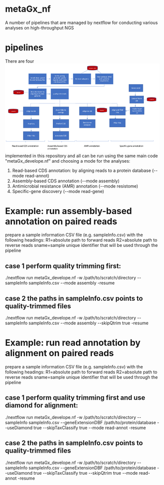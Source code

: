 # metaGx_nf
A number of pipelines that are managed by nextflow for conducting various analyses on high-throughput NGS 
# pipelines
There are four ![pipelines](metaGx_pipelines.tiff) implemented in this repository and all can be run using the same main code "metaGx_develope.nf" and choosing a mode for the analyses:
1. Read-based CDS annotation: by aligning reads to a protein database (--mode read-annot)
2. Assembly-based CDS annotation (--mode assembly)
3. Antimicrobial resistance (AMR) annotation (--mode resistome)
4. Specific-gene discovery (--mode read-gene)

# Example: run assembly-based annotation on paired reads
prepare a sample information CSV file (e.g. sampleInfo.csv) with the following headings: 
R1=absolute path to forward reads
R2=absolute path to reverse reads
sname=sample unique identifier that will be used through the pipeline
## case 1 perform quality trimming first: 
./nextflow run metaGx_develope.nf -w /path/to/scratch/directory --sampleInfo sampleInfo.csv --mode assembly -resume
## case 2 the paths in sampleInfo.csv points to quality-trimmed files 
./nextflow run metaGx_develope.nf -w /path/to/scratch/directory --sampleInfo sampleInfo.csv --mode assembly --skipQtrim true -resume

# Example: run read annotation by alignment on paired reads
prepare a sample information CSV file (e.g. sampleInfo.csv) with the following headings: 
R1=absolute path to forward reads
R2=absolute path to reverse reads
sname=sample unique identifier that will be used through the pipeline
## case 1 perform quality trimming first and use diamond for alignment: 
./nextflow run metaGx_develope.nf -w /path/to/scratch/directory --sampleInfo sampleInfo.csv --geneExtensionDBF /path/to/protein/database --useDiamond true --skipTaxClassify true --mode read-annot -resume
## case 2 the paths in sampleInfo.csv points to quality-trimmed files 
./nextflow run metaGx_develope.nf -w /path/to/scratch/directory --sampleInfo sampleInfo.csv --geneExtensionDBF /path/to/protein/database --useDiamond true --skipTaxClassify true --skipQtrim true --mode read-annot  -resume
